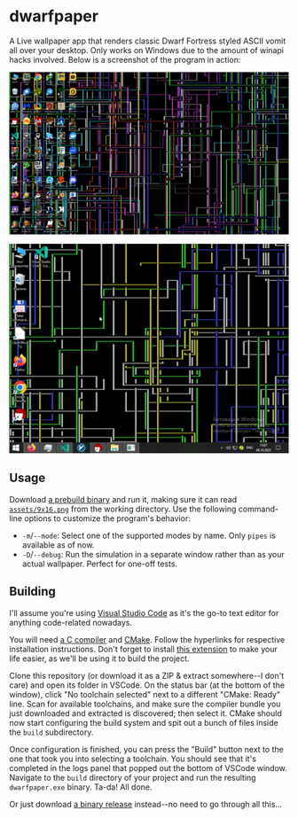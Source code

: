 # dwarfpaper

A Live wallpaper app that renders classic Dwarf Fortress styled ASCII vomit all over your desktop. Only works on Windows due to the amount of winapi hacks involved. Below is a screenshot of the program in action:

![16:9 screenshot of a Windows 10 desktop with a vibrant ASCII-art pipes-screensaver wallpaper](.github/assets/screenie-1.png)

![4:3 screenshot of a Windows 10 desktop with a vibrant ASCII-art pipes-screensaver wallpaper](.github/assets/screenie-2.png)

## Usage

Download [a prebuild binary](https://github.com/nonk123/dwarfpaper/releases#latest) and run it, making sure it can read [`assets/9x16.png`](assets/9x16.png) from the working directory. Use the following command-line options to customize the program's behavior:

- `-m`/`--mode`: Select one of the supported modes by name. Only `pipes` is available as of now.
- `-D`/`--debug`: Run the simulation in a separate window rather than as your actual wallpaper. Perfect for one-off tests.

## Building

I'll assume you're using [Visual Studio Code](https://code.visualstudio.com) as it's the go-to text editor for anything code-related nowadays.

You will need [a C compiler](https://winlibs.com/#download-release) and [CMake](https://cmake.org/download). Follow the hyperlinks for respective installation instructions. Don't forget to install [this extension](https://marketplace.visualstudio.com/items?itemName=ms-vscode.cmake-tools) to make your life easier, as we'll be using it to build the project.

Clone this repository (or download it as a ZIP & extract somewhere--I don't care) and open its folder in VSCode. On the status bar (at the bottom of the window), click "No toolchain selected" next to a different "CMake: Ready" line. Scan for available toolchains, and make sure the compiler bundle you just downloaded and extracted is discovered; then select it. CMake should now start configuring the build system and spit out a bunch of files inside the `build` subdirectory.

Once configuration is finished, you can press the "Build" button next to the one that took you into selecting a toolchain. You should see that it's completed in the logs panel that popped out the bottom of VSCode window. Navigate to the `build` directory of your project and run the resulting `dwarfpaper.exe` binary. Ta-da! All done.

Or just download [a binary release](https://github.com/nonk123/dwarfpaper/releases#latest) instead--no need to go through all this...
